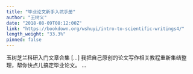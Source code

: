 ```yaml
---
title: "毕业论文新手入坑手册"
author: "王树义"
date: "2018-08-09T08:12:00Z"
link: "https://bookdown.org/wshuyi/intro-to-scientific-writings4/"
length_weight: "33.3%"
pinned: false
---
```


玉树芝兰科研入门文章合集 [...] 我把自己原创的论文写作相关教程重新集结整理，帮你快点儿搞定毕业论文。 ...
